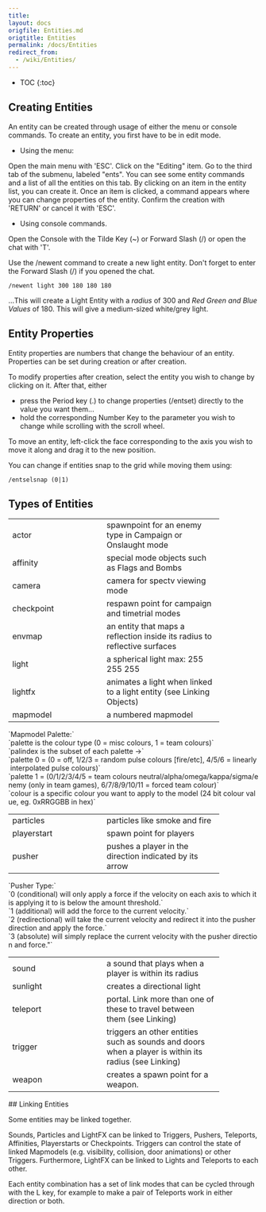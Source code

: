 ```yaml
---
title: 
layout: docs
origfile: Entities.md
origtitle: Entities
permalink: /docs/Entities
redirect_from:
  - /wiki/Entities/
---
```

* TOC
{:toc}
## Creating Entities

An entity can be created through usage of either the menu or console commands. To create an entity, you first have to be in edit mode.

-   Using the menu:

Open the main menu with 'ESC'. Click on the "Editing" item. Go to the third tab of the submenu, labeled "ents". You can see some entity commands and a list of all the entities on this tab. By clicking on an item in the entity list, you can create it. Once an item is clicked, a command appears where you can change properties of the entity. Confirm the creation with 'RETURN' or cancel it with 'ESC'.

-   Using console commands.

Open the Console with the Tilde Key (~) or Forward Slash (/) or open the chat with 'T'.

Use the /newent command to create a new light entity. Don't forget to enter the Forward Slash (/) if you opened the chat.

`/newent light 300 180 180 180`

...This will create a Light Entity with a *radius* of 300 and *Red Green and Blue Values* of 180. This will give a medium-sized white/grey light.

## Entity Properties

Entity properties are numbers that change the behaviour of an entity. Properties can be set during creation or after creation.

To modify properties after creation, select the entity you wish to change by clicking on it. After that, either

-   press the Period key (.) to change properties (/entset) directly to the value you want them...
-   hold the corresponding Number Key to the parameter you wish to change while scrolling with the scroll wheel.

To move an entity, left-click the face corresponding to the axis you wish to move it along and drag it to the new position.

You can change if entities snap to the grid while moving them using:

`/entselsnap (0|1)`

## Types of Entities

<table cellspacing="10" style="width:100%">
<tr>
<td width="174">
actor

</td>
<td width="219">
spawnpoint for an enemy type in Campaign or Onslaught mode

</td>
</tr>
<tr>
<td width="174">
affinity

</td>
<td width="219">
special mode objects such as Flags and Bombs

</td>
</tr>
<tr>
<td width="174">
camera

</td>
<td width="219">
camera for spectv viewing mode

</td>
</tr>
<tr>
<td width="174">
checkpoint

</td>
<td width="219">
respawn point for campaign and timetrial modes

</td>
</tr>
<tr>
<td width="174">
envmap

</td>
<td width="219">
an entity that maps a reflection inside its radius to reflective surfaces

</td>
<tr>
<td width="174">
light

</td>
<td width="219">
a spherical light max: 255 255 255

</td>
</tr>
<tr>
<td width="174">
lightfx

</td>
<td width="219">
animates a light when linked to a light entity (see Linking Objects)

</td>
</tr>
<tr>
<td width="174">
mapmodel

</td>
<td width="219">
a numbered mapmodel

</td>
</tr>
</table>
`Mapmodel Palette:`
`palette is the colour type (0 = misc colours, 1 = team colours)`
`palindex is the subset of each palette ->`
`palette 0 = (0 = off, 1/2/3 = random pulse colours [fire/etc], 4/5/6 = linearly interpolated pulse colours)`
`palette 1 = (0/1/2/3/4/5 = team colours neutral/alpha/omega/kappa/sigma/enemy (only in team games), 6/7/8/9/10/11 = forced team colour)`
`colour is a specific colour you want to apply to the model (24 bit colour value, eg. 0xRRGGBB in hex)`

<table>
<tr>
<td width="174">
particles

</td>
<td width="219">
particles like smoke and fire

</td>
<tr>
<td width="174">
playerstart

</td>
<td width="219">
spawn point for players

</td>
</tr>
<tr>
<td width="174">
pusher

</td>
<td width="219">
pushes a player in the direction indicated by its arrow

</td>
</tr>
</table>
`Pusher Type:`
`0 (conditional) will only apply a force if the velocity on each axis to which it is applying it to is below the amount threshold.`
`1 (additional) will add the force to the current velocity.`
`2 (redirectional) will take the current velocity and redirect it into the pusher direction and apply the force.`
`3 (absolute) will simply replace the current velocity with the pusher direction and force."`

<table>
<tr>
<td width="174">
sound

</td>
<td width="219">
a sound that plays when a player is within its radius

</td>
</tr>
<tr>
<td width="174">
sunlight

</td>
<td width="219">
creates a directional light

</td>
</tr>
<tr>
<td width="174">
teleport

</td>
<td width="219">
portal. Link more than one of these to travel between them (see Linking)

</td>
</tr>
<tr>
<td width="174">
trigger

</td>
<td width="219">
triggers an other entities such as sounds and doors when a player is within its radius (see Linking)

</td>
</tr>
<tr>
<td width="174">
weapon

</td>
<td width="219">
creates a spawn point for a weapon.

</td>
</tr>
</table>
## Linking Entities

Some entities may be linked together.

Sounds, Particles and LightFX can be linked to Triggers, Pushers, Teleports, Affinities, Playerstarts or Checkpoints. Triggers can control the state of linked Mapmodels (e.g. visibility, collision, door animations) or other Triggers. Furthermore, LightFX can be linked to Lights and Teleports to each other.

Each entity combination has a set of link modes that can be cycled through with the L key, for example to make a pair of Teleports work in either direction or both.
